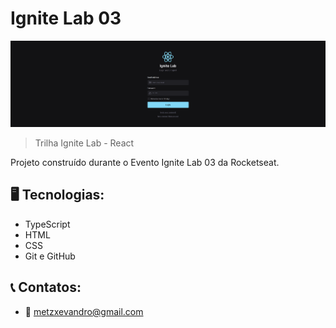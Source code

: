  # Ignite Lab 03

 ![preview](./.github/preview.png)

 > Trilha Ignite Lab - React

 Projeto construído durante o Evento Ignite Lab 03 da Rocketseat.

 ## 🖥️ Tecnologias:

 - TypeScript
 - HTML
 - CSS
 - Git e GitHub

 ## 📞 Contatos:

 - 📧  metzxevandro@gmail.com